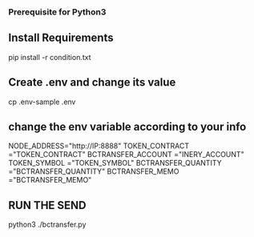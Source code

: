 ### Prerequisite for Python3 ###

## Install Requirements

pip install -r condition.txt

## Create .env and change its value

cp .env-sample .env

## change the env variable according to your info

NODE_ADDRESS="http://IP:8888"
TOKEN_CONTRACT ="TOKEN_CONTRACT"
BCTRANSFER_ACCOUNT ="INERY_ACCOUNT"
TOKEN_SYMBOL ="TOKEN_SYMBOL"
BCTRANSFER_QUANTITY ="BCTRANSFER_QUANTITY"
BCTRANSFER_MEMO ="BCTRANSFER_MEMO"

## RUN THE SEND

python3 ./bctransfer.py